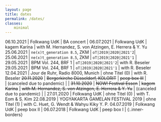 ```yaml
---
layout: page
title: dates
permalink: /dates/
classes:
    minimal
---
```



06.10.2021  |  Folkwang UdK  | BA concert | 
06.07.2021  |  Folkwang UdK  | kagem Karina  | with M. Hernandez, S. von Atzingen, E. Herrera & Y. Yu
25.06.2021  | `ne(x)t_generation 8.5`, ZKM | `oT|2019|2020|2021'2`|
25.06.2021  | `ne(x)t_generation 8.5`, ZKM | `oT|2019|2020|2021'1` |
29.05.2021  | BPM Vol. 244, BRF 1 | `oT|2019|2020|2021'2`| with R. Beseler
29.05.2021  | BPM Vol. 244, BRF 1 | `oT|2019|2020|2021'1` | with R. Beseler
12.04.2021  |  Jour de Ruhr, Radio 8000, Munich  | ohne Titel (0)  | with R. Beseler
~~20.11.2020~~ |  ~~Bergerkirche Düsseldorf, KOLORIT~~ | ~~peep box III~~ |  
 | (canceled due to pandemic) | |
~~31.10.2020~~ |  ~~NOW! Festival Essen~~ | ~~kagem Karina~~ | ~~with M. Hernandez, S. von Atzingen, E. Herrera & Y. Yu~~ 
 | (canceled due to pandemic) | |
27.01.2020  |  Folkwang UdK  | ohne Titel (0)      | with T. Eom & S. Kim
22.08.2019  |  YOGYAKARTA GAMELAN FESTIVAL 2019 | ohne Titel (1) | with C. Huet, G. Wendt & Wahyu Kiky Y. P.
04.07.2019  |  Folkwang UdK  | peep box II |
06.07.2018  |  Folkwang UdK  | peep box I |
{:.inner-borders}
